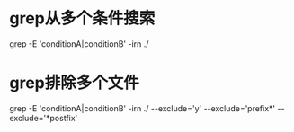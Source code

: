 # grep从多个条件搜索
grep -E 'conditionA|conditionB'  -irn ./ 

# grep排除多个文件
grep -E 'conditionA|conditionB'  -irn ./ --exclude='y' --exclude='prefix*' --exclude='*postfix' 
